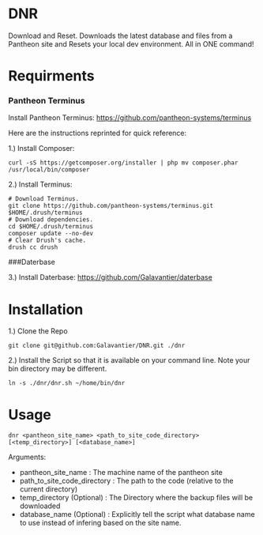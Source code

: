 DNR
===

Download and Reset. Downloads the latest database and files from a Pantheon site and Resets your local dev environment. All in ONE command!

Requirments
====
### Pantheon Terminus

Install Pantheon Terminus: https://github.com/pantheon-systems/terminus

Here are the instructions reprinted for quick reference:

1.) Install Composer:

```curl -sS https://getcomposer.org/installer | php mv composer.phar /usr/local/bin/composer```

2.) Install Terminus:
```
# Download Terminus.
git clone https://github.com/pantheon-systems/terminus.git $HOME/.drush/terminus
# Download dependencies.
cd $HOME/.drush/terminus
composer update --no-dev
# Clear Drush's cache.
drush cc drush
```

###Daterbase

3.) Install Daterbase: https://github.com/Galavantier/daterbase

Installation
====
1.) Clone the Repo

```git clone git@github.com:Galavantier/DNR.git ./dnr```

2.) Install the Script so that it is available on your command line. Note your bin directory may be different.

```ln -s ./dnr/dnr.sh ~/home/bin/dnr```

Usage
====
```dnr <pantheon_site_name> <path_to_site_code_directory> [<temp_directory>] [<database_name>]```

Arguments:
* pantheon_site_name : The machine name of the pantheon site
* path_to_site_code_directory : The path to the code (relative to the current directory)
* temp_directory (Optional) : The Directory where the backup files will be downloaded
* database_name (Optional) : Explicitly tell the script what database name to use instead of infering based on the site name. 
